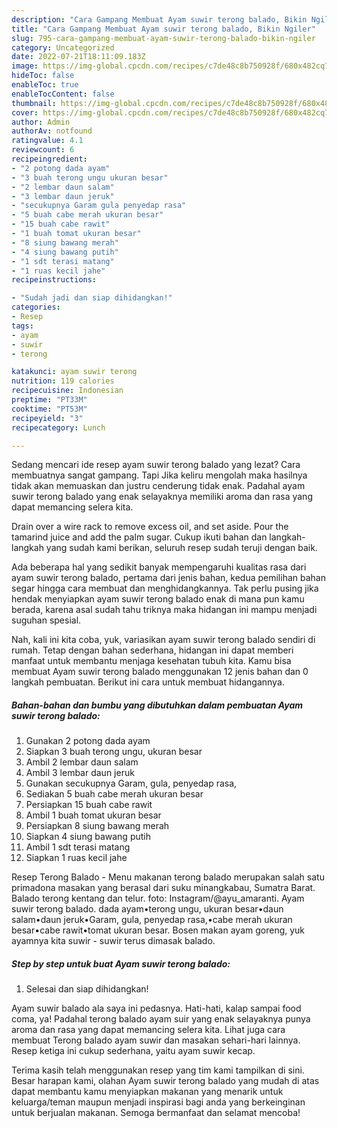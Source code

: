 ```yaml
---
description: "Cara Gampang Membuat Ayam suwir terong balado, Bikin Ngiler"
title: "Cara Gampang Membuat Ayam suwir terong balado, Bikin Ngiler"
slug: 795-cara-gampang-membuat-ayam-suwir-terong-balado-bikin-ngiler
category: Uncategorized
date: 2022-07-21T18:11:09.183Z
image: https://img-global.cpcdn.com/recipes/c7de48c8b750928f/680x482cq70/ayam-suwir-terong-balado-foto-resep-utama.jpg
hideToc: false
enableToc: true
enableTocContent: false
thumbnail: https://img-global.cpcdn.com/recipes/c7de48c8b750928f/680x482cq70/ayam-suwir-terong-balado-foto-resep-utama.jpg
cover: https://img-global.cpcdn.com/recipes/c7de48c8b750928f/680x482cq70/ayam-suwir-terong-balado-foto-resep-utama.jpg
author: Admin
authorAv: notfound
ratingvalue: 4.1
reviewcount: 6
recipeingredient:
- "2 potong dada ayam"
- "3 buah terong ungu ukuran besar"
- "2 lembar daun salam"
- "3 lembar daun jeruk"
- "secukupnya Garam gula penyedap rasa"
- "5 buah cabe merah ukuran besar"
- "15 buah cabe rawit"
- "1 buah tomat ukuran besar"
- "8 siung bawang merah"
- "4 siung bawang putih"
- "1 sdt terasi matang"
- "1 ruas kecil jahe"
recipeinstructions:

- "Sudah jadi dan siap dihidangkan!"
categories:
- Resep
tags:
- ayam
- suwir
- terong

katakunci: ayam suwir terong 
nutrition: 119 calories
recipecuisine: Indonesian
preptime: "PT33M"
cooktime: "PT53M"
recipeyield: "3"
recipecategory: Lunch

---
```



Sedang mencari ide resep ayam suwir terong balado yang lezat? Cara membuatnya sangat gampang. Tapi Jika keliru mengolah maka hasilnya tidak akan memuaskan dan justru cenderung tidak enak. Padahal ayam suwir terong balado yang enak selayaknya memiliki aroma dan rasa yang dapat memancing selera kita.


Drain over a wire rack to remove excess oil, and set aside. Pour the tamarind juice and add the palm sugar. Cukup ikuti bahan dan langkah-langkah yang sudah kami berikan, seluruh resep sudah teruji dengan baik.

Ada beberapa hal yang sedikit banyak mempengaruhi kualitas rasa dari ayam suwir terong balado, pertama dari jenis bahan, kedua pemilihan bahan segar hingga cara membuat dan menghidangkannya. Tak perlu pusing jika hendak menyiapkan ayam suwir terong balado enak di mana pun kamu berada, karena asal sudah tahu triknya maka hidangan ini mampu menjadi suguhan spesial.


Nah, kali ini kita coba, yuk, variasikan ayam suwir terong balado sendiri di rumah. Tetap dengan bahan sederhana, hidangan ini dapat memberi manfaat untuk membantu menjaga kesehatan tubuh kita. Kamu bisa membuat Ayam suwir terong balado menggunakan 12 jenis bahan dan 0 langkah pembuatan. Berikut ini cara untuk membuat hidangannya.

<!--inarticleads1-->

##### Bahan-bahan dan bumbu yang dibutuhkan dalam pembuatan Ayam suwir terong balado:

1. Gunakan 2 potong dada ayam
1. Siapkan 3 buah terong ungu, ukuran besar
1. Ambil 2 lembar daun salam
1. Ambil 3 lembar daun jeruk
1. Gunakan secukupnya Garam, gula, penyedap rasa,
1. Sediakan 5 buah cabe merah ukuran besar
1. Persiapkan 15 buah cabe rawit
1. Ambil 1 buah tomat ukuran besar
1. Persiapkan 8 siung bawang merah
1. Siapkan 4 siung bawang putih
1. Ambil 1 sdt terasi matang
1. Siapkan 1 ruas kecil jahe


Resep Terong Balado - Menu makanan terong balado merupakan salah satu primadona masakan yang berasal dari suku minangkabau, Sumatra Barat. Balado terong kentang dan telur. foto: Instagram/@ayu_amaranti. Ayam suwir terong balado. dada ayam•terong ungu, ukuran besar•daun salam•daun jeruk•Garam, gula, penyedap rasa,•cabe merah ukuran besar•cabe rawit•tomat ukuran besar. Bosen makan ayam goreng, yuk ayamnya kita suwir - suwir terus dimasak balado. 

<!--inarticleads2-->

##### Step by step untuk buat Ayam suwir terong balado:


1. Selesai dan siap dihidangkan!

Ayam suwir balado ala saya ini pedasnya. Hati-hati, kalap sampai food coma, ya! Padahal terong balado ayam suir yang enak selayaknya punya aroma dan rasa yang dapat memancing selera kita. Lihat juga cara membuat Terong balado ayam suwir dan masakan sehari-hari lainnya. Resep ketiga ini cukup sederhana, yaitu ayam suwir kecap. 

Terima kasih telah menggunakan resep yang tim kami tampilkan di sini. Besar harapan kami, olahan Ayam suwir terong balado yang mudah di atas dapat membantu kamu menyiapkan makanan yang menarik untuk keluarga/teman maupun menjadi inspirasi bagi anda yang berkeinginan untuk berjualan makanan. Semoga bermanfaat dan selamat mencoba!
